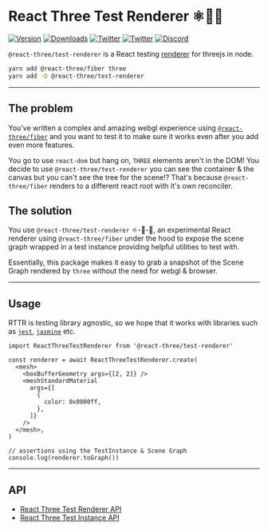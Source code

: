 # React Three Test Renderer ⚛️🔼🧪

[![Version](https://img.shields.io/npm/v/@react-three/test-renderer?style=flat&colorA=000000&colorB=000000)](https://npmjs.com/package/@react-three/test-renderer)
[![Downloads](https://img.shields.io/npm/dt/@react-three/test-renderer.svg?style=flat&colorA=000000&colorB=000000)](https://npmjs.com/package/@react-three/test-renderer)
[![Twitter](https://img.shields.io/twitter/follow/pmndrs?label=%40pmndrs&style=flat&colorA=000000&colorB=000000&logo=twitter&logoColor=000000)](https://twitter.com/pmndrs)
[![Twitter](https://img.shields.io/twitter/follow/_josh_ellis_?label=%40_josh_ellis_&style=flat&colorA=000000&colorB=000000&logo=twitter&logoColor=000000)](https://twitter.com/_josh_ellis_)
[![Discord](https://img.shields.io/discord/740090768164651008?style=flat&colorA=000000&colorB=000000&label=discord&logo=discord&logoColor=000000)](https://discord.gg/ZZjjNvJ)

`@react-three/test-renderer` is a React testing <a href="https://reactjs.org/docs/codebase-overview.html#renderers">renderer</a> for threejs in node.

```bash
yarn add @react-three/fiber three
yarn add -D @react-three/test-renderer
```

---

## The problem

You've written a complex and amazing webgl experience using [`@react-three/fiber`](https://github.com/pmndrs/react-three-fiber) and you want to test it to make sure it works even after you add even more features.

You go to use `react-dom` but hang on, `THREE` elements aren't in the DOM! You decide to use `@react-three/test-renderer` you can see the container & the canvas but you can't see the tree for the scene!? That's because `@react-three/fiber` renders to a different react root with it's own reconciler.

## The solution

You use `@react-three/test-renderer` ⚛️-🔼-🧪, an experimental React renderer using `@react-three/fiber` under the hood to expose the scene graph wrapped in a test instance providing helpful utilities to test with.

Essentially, this package makes it easy to grab a snapshot of the Scene Graph rendered by `three` without the need for webgl & browser.

---

## Usage

RTTR is testing library agnostic, so we hope that it works with libraries such as [`jest`](https://jestjs.io/), [`jasmine`](https://jasmine.github.io/) etc.

```tsx
import ReactThreeTestRenderer from '@react-three/test-renderer'

const renderer = await ReactThreeTestRenderer.create(
  <mesh>
    <boxBufferGeometry args={[2, 2]} />
    <meshStandardMaterial
      args={[
        {
          color: 0x0000ff,
        },
      ]}
    />
  </mesh>,
)

// assertions using the TestInstance & Scene Graph
console.log(renderer.toGraph())
```

---

## API

- [React Three Test Renderer API](/packages/test-renderer/markdown/rttr.md)
- [React Three Test Instance API](/packages/test-renderer/markdown/rttr-instance.md)
